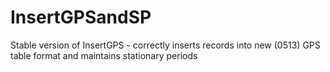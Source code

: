 InsertGPSandSP
==============

Stable version of InsertGPS - correctly inserts records into new (0513) GPS table format and maintains stationary periods
